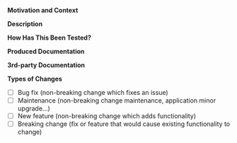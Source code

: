 <!--- Provide a general summary of your changes in the Title above -->

**Motivation and Context**

<!--- Why is this change required? What problem does it solve? -->
<!--- Or, link to Github issue -->

**Description**

<!--- Overview of the changes, design decisions that were made, ... -->
<!--- This should make the code easier to understand -->
<!--- Also, the reviewer can learn here what the code is expected to do, and compare the implementation with the expectations (instead of assuming from the code what it is supposed to do) -->
<!--- Link to other related PRs -->

**How Has This Been Tested?**

<!--- Please describe in detail how you tested your changes. -->
<!--- Include details of your testing environment, and the tests you ran to -->
<!--- see how your change affects other areas of the code, etc. -->

**Produced Documentation**

<!--- Link to documentation that was produced for this PR (within the code or external) -->

**3rd-party Documentation**

<!--- Links to some core concepts that are essential for understanding this PR -->

**Types of Changes**

<!--- What types of changes does your code introduce? Put an `x` in all the boxes that apply: -->

- [ ] Bug fix (non-breaking change which fixes an issue)
- [ ] Maintenance (non-breaking change maintenance, application minor upgrade...)
- [ ] New feature (non-breaking change which adds functionality)
- [ ] Breaking change (fix or feature that would cause existing functionality to change)
